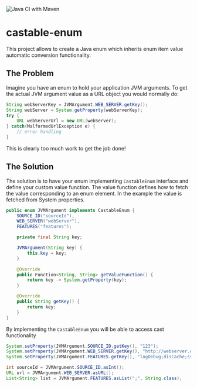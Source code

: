 ![Java CI with Maven](https://github.com/davidelorenzoli/castable-enum/workflows/Java%20CI%20with%20Maven/badge.svg?branch=master)

# castable-enum
This project allows to create a Java enum which inherits enum item value automatic conversion functionality.

## The Problem
Imagine you have an enum to hold your application JVM arguments. To get the actual JVM argument value as a URL object you would normally do:

```Java
String webServerKey = JVMArgument.WEB_SERVER.getKey();
String webServer = System.getProperty(webServerKey);
try {
    URL webServerUrl = new URL(webServer);
} catch(MalformedUrlException e) {
    // error handling
}
```

This is clearly too much work to get the job done!

## The Solution
The solution is to have your enum implementing `CastableEnum` interface and define your custom value function. The value function defines how to fetch the value corresponding to an enum element. In the example the value is fetched from System properties.

```java
public enum JVMArgument implements CastableEnum {
    SOURCE_ID("sourceId"),
    WEB_SERVER("webServer"),
    FEATURES("features");

    private final String key;

    JVMArgument(String key) {
        this.key = key;
    }

    @Override
    public Function<String, String> getValueFunction() {
        return key -> System.getProperty(key);
    }

    @Override
    public String getKey() {
        return key;
    }
}
```

By implementing the `CastableEnum` you will be able to access cast functionality

```java
System.setProperty(JVMArgument.SOURCE_ID.getKey(), "123");
System.setProperty(JVMArgument.WEB_SERVER.getKey(), "http://webserver.com");
System.setProperty(JVMArgument.FEATURES.getKey(), "logDebug;disCache;sso");

int sourceId = JVMArgument.SOURCE_ID.asInt();
URL url = JVMArgument.WEB_SERVER.asURL();
List<String> list = JVMArgument.FEATURES.asList(";", String.class);
```
